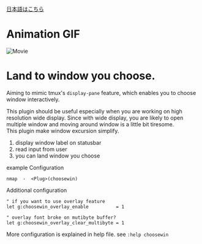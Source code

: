 [日本語はこちら](https://github.com/t9md/vim-choosewin/blob/master/README-JP.md)

# Animation GIF

![Movie](http://gifzo.net/3sADnbhA2C.gif)

# Land to window you choose.
Aiming to mimic tmux's `display-pane` feature, which enables you to choose window interactively.

This plugin should be useful especially when you are working on high
resolution wide display.
Since with wide display, you are likely to open multiple window and moving around window is a little bit tiresome.  
This plugin make window excursion simplify.

  1. display window label on statusbar
  2. read input from user
  3. you can land window you choose

example Configuration
```Vim
nmap  -  <Plug>(choosewin)
```

Additional configuration
```Vim
" if you want to use overlay feature
let g:choosewin_overlay_enable          = 1

" overlay font broke on mutibyte buffer?
let g:choosewin_overlay_clear_multibyte = 1
```

More configuration is explained in help file. see `:help choosewin`
